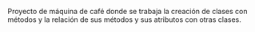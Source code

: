 Proyecto de máquina de café donde se trabaja la creación de clases con métodos y la relación de sus métodos y sus atributos con otras clases.
